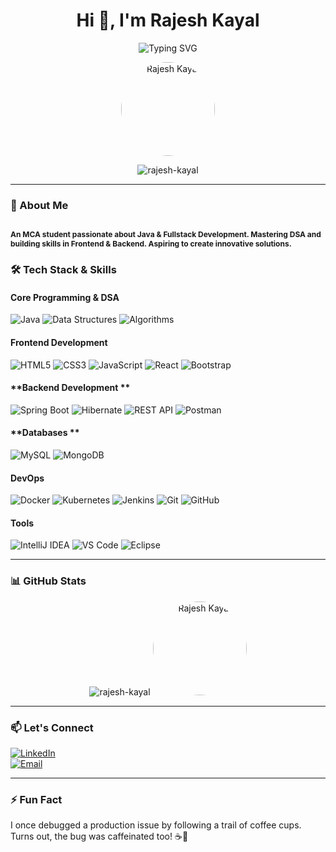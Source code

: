 <h1 align="center">Hi 👋, I'm Rajesh Kayal</h1>

<p align="center">
  <img src="https://readme-typing-svg.demolab.com?font=Fira+Code&size=25&duration=2000&pause=1000&color=00FF00&center=true&vCenter=true&width=500&lines=Learning+Java+%26+DSA+%F0%9F%92%BB;Java+Fullstack+Development+%F0%9F%9A%80;Building+Projects+with+Passion+%E2%9C%8C%EF%B8%8F" alt="Typing SVG" />
</p>

 <p align="center">
  <img src="https://media.licdn.com/dms/image/v2/D5603AQGI_HxLH4VXDg/profile-displayphoto-shrink_200_200/B56ZSe3cNlHQAY-/0/1737832122082?e=1747267200&v=beta&t=fq1hEBFxyUw2-ir01OXkgsdEmF06YY1y1dTA_6yKmCA" alt="Rajesh Kayal" width="150" style="border-radius: 50%;"/>
</p>
<p align="center">
  <img src="https://komarev.com/ghpvc/?username=rajesh-kayal&label=Profile%20views&color=0e75b6&style=flat" alt="rajesh-kayal" />
</p>
<!-- <h5 align="center">Aspiring Java Developer | Mastering DSA & Java Fullstack Development </h5> -->


---

### 🚀 About Me
<span style="font-size: 12px;">An MCA student passionate about Java & Fullstack Development. Mastering DSA and building skills in Frontend & Backend. Aspiring to create innovative solutions.</span>
---

### 🛠️ Tech Stack & Skills

#### **Core Programming & DSA**
![Java](https://img.shields.io/badge/Java-ED8B00?style=for-the-badge&logo=openjdk&logoColor=white)
![Data Structures](https://img.shields.io/badge/Data_Structures-FF6C37?style=for-the-badge&logo=java&logoColor=white)
![Algorithms](https://img.shields.io/badge/Algorithms-FF6C37?style=for-the-badge&logo=java&logoColor=white)

#### **Frontend Development**
![HTML5](https://img.shields.io/badge/HTML5-E34F26?style=for-the-badge&logo=html5&logoColor=white)
![CSS3](https://img.shields.io/badge/CSS3-1572B6?style=for-the-badge&logo=css3&logoColor=white)
![JavaScript](https://img.shields.io/badge/JavaScript-F7DF1E?style=for-the-badge&logo=javascript&logoColor=black)
![React](https://img.shields.io/badge/React-20232A?style=for-the-badge&logo=react&logoColor=61DAFB)
![Bootstrap](https://img.shields.io/badge/Bootstrap-563D7C?style=for-the-badge&logo=bootstrap&logoColor=white)

#### **Backend Development **
![Spring Boot](https://img.shields.io/badge/Spring_Boot-6DB33F?style=for-the-badge&logo=spring-boot&logoColor=white)
![Hibernate](https://img.shields.io/badge/Hibernate-59666C?style=for-the-badge&logo=hibernate&logoColor=white)
![REST API](https://img.shields.io/badge/REST_API-FF6C37?style=for-the-badge&logo=rest-api&logoColor=white)
![Postman](https://img.shields.io/badge/Postman-FF6C37?style=for-the-badge&logo=postman&logoColor=white)

#### **Databases **
![MySQL](https://img.shields.io/badge/MySQL-4479A1?style=for-the-badge&logo=mysql&logoColor=white)
![MongoDB](https://img.shields.io/badge/MongoDB-47A248?style=for-the-badge&logo=mongodb&logoColor=white)


#### **DevOps**
![Docker](https://img.shields.io/badge/Docker-2496ED?style=for-the-badge&logo=docker&logoColor=white)
![Kubernetes](https://img.shields.io/badge/Kubernetes-326CE5?style=for-the-badge&logo=kubernetes&logoColor=white)
![Jenkins](https://img.shields.io/badge/Jenkins-D24939?style=for-the-badge&logo=jenkins&logoColor=white)
![Git](https://img.shields.io/badge/Git-F05032?style=for-the-badge&logo=git&logoColor=white)
![GitHub](https://img.shields.io/badge/GitHub-181717?style=for-the-badge&logo=github&logoColor=white)

#### **Tools**
![IntelliJ IDEA](https://img.shields.io/badge/IntelliJ_IDEA-000000?style=for-the-badge&logo=intellij-idea&logoColor=white)
![VS Code](https://img.shields.io/badge/VS_Code-007ACC?style=for-the-badge&logo=visual-studio-code&logoColor=white)
![Eclipse](https://img.shields.io/badge/Eclipse-2C2255?style=for-the-badge&logo=eclipse&logoColor=white)

---

### 📊 GitHub Stats



<p align="center">
  <img src="https://github-readme-stats.vercel.app/api?username=rajesh-kayal&show_icons=true&theme=dark&hide_border=true" alt="rajesh-kayal" />
  <img src="https://media.licdn.com/dms/image/v2/D5603AQGI_HxLH4VXDg/profile-displayphoto-shrink_200_200/B56ZSe3cNlHQAY-/0/1737832122082?e=1747267200&v=beta&t=fq1hEBFxyUw2-ir01OXkgsdEmF06YY1y1dTA_6yKmCA" alt="Rajesh Kayal" width="150" style="border-radius: 50%;"/>
</p>

---

### 📫 Let's Connect

[![LinkedIn](https://img.shields.io/badge/LinkedIn-rajesh110-blue?style=for-the-badge&logo=linkedin)](https://linkedin.com/in/rajesh110)  
[![Email](https://img.shields.io/badge/Email-rajeshkayal8001@gmail.com-red?style=for-the-badge&logo=gmail)](mailto:rajeshkayal8001@gmail.com)

---

### ⚡ Fun Fact
I once debugged a production issue by following a trail of coffee cups. Turns out, the bug was caffeinated too! ☕🐞
